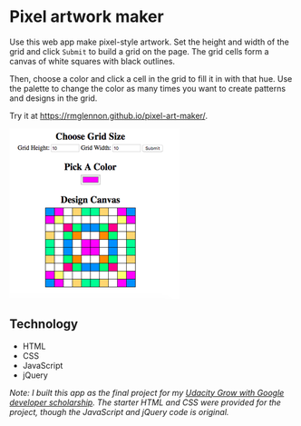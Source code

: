 # Pixel artwork maker

Use this web app make pixel-style artwork. Set the height and width of the grid and click `Submit` to build a grid on the page. The grid cells form a canvas of white squares with black outlines. 

Then, choose a color and click a cell in the grid to fill it in with that hue. Use the palette to change the color as many times you want to create patterns and designs in the grid.

Try it at https://rmglennon.github.io/pixel-art-maker/.

![Example artwork](example-art-screenshot.png)

## Technology

- HTML 
- CSS 
- JavaScript
- jQuery

_Note: I built this app as the final project for my [Udacity Grow with Google developer scholarship](https://www.udacity.com/grow-with-google). The starter HTML and CSS were provided for the project, though the JavaScript and jQuery code is original._ 